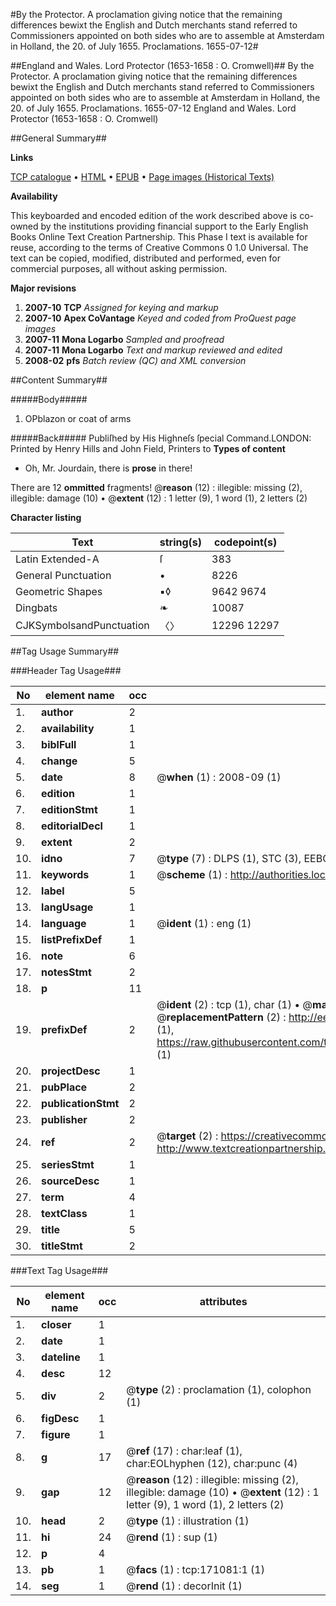 #By the Protector. A proclamation giving notice that the remaining differences bewixt the English and Dutch merchants stand referred to Commissioners appointed on both sides who are to assemble at Amsterdam in Holland, the 20. of July 1655. Proclamations. 1655-07-12#

##England and Wales. Lord Protector (1653-1658 : O. Cromwell)##
By the Protector. A proclamation giving notice that the remaining differences bewixt the English and Dutch merchants stand referred to Commissioners appointed on both sides who are to assemble at Amsterdam in Holland, the 20. of July 1655.
Proclamations. 1655-07-12
England and Wales. Lord Protector (1653-1658 : O. Cromwell)

##General Summary##

**Links**

[TCP catalogue](http://www.ota.ox.ac.uk/tcp/)  • 
[HTML](http://tei.it.ox.ac.uk/tcp/Texts-HTML/free/A80/A80988.html)  • 
[EPUB](http://tei.it.ox.ac.uk/tcp/Texts-EPUB/free/A80/A80988.epub) • 
[Page images (Historical Texts)](https://data.historicaltexts.jisc.ac.uk/view?pubId=eebo-99897906e&pageId=eebo-99897906e-171081-1)

**Availability**

This keyboarded and encoded edition of the
	       work described above is co-owned by the institutions
	       providing financial support to the Early English Books
	       Online Text Creation Partnership. This Phase I text is
	       available for reuse, according to the terms of Creative
	       Commons 0 1.0 Universal. The text can be copied,
	       modified, distributed and performed, even for
	       commercial purposes, all without asking permission.

**Major revisions**

1. __2007-10__ __TCP__ *Assigned for keying and markup*
1. __2007-10__ __Apex CoVantage__ *Keyed and coded from ProQuest page images*
1. __2007-11__ __Mona Logarbo__ *Sampled and proofread*
1. __2007-11__ __Mona Logarbo__ *Text and markup reviewed and edited*
1. __2008-02__ __pfs__ *Batch review (QC) and XML conversion*

##Content Summary##

#####Body#####

1. OPblazon or coat of arms

#####Back#####
Publiſhed by His Highneſs ſpecial Command.LONDON: Printed by Henry Hills and John Field, Printers to
**Types of content**

  * Oh, Mr. Jourdain, there is **prose** in there!

There are 12 **ommitted** fragments! 
 @__reason__ (12) : illegible: missing (2), illegible: damage (10)  •  @__extent__ (12) : 1 letter (9), 1 word (1), 2 letters (2)

**Character listing**


|Text|string(s)|codepoint(s)|
|---|---|---|
|Latin Extended-A|ſ|383|
|General Punctuation|•|8226|
|Geometric Shapes|▪◊|9642 9674|
|Dingbats|❧|10087|
|CJKSymbolsandPunctuation|〈〉|12296 12297|

##Tag Usage Summary##

###Header Tag Usage###

|No|element name|occ|attributes|
|---|---|---|---|
|1.|__author__|2||
|2.|__availability__|1||
|3.|__biblFull__|1||
|4.|__change__|5||
|5.|__date__|8| @__when__ (1) : 2008-09 (1)|
|6.|__edition__|1||
|7.|__editionStmt__|1||
|8.|__editorialDecl__|1||
|9.|__extent__|2||
|10.|__idno__|7| @__type__ (7) : DLPS (1), STC (3), EEBO-CITATION (1), PROQUEST (1), VID (1)|
|11.|__keywords__|1| @__scheme__ (1) : http://authorities.loc.gov/ (1)|
|12.|__label__|5||
|13.|__langUsage__|1||
|14.|__language__|1| @__ident__ (1) : eng (1)|
|15.|__listPrefixDef__|1||
|16.|__note__|6||
|17.|__notesStmt__|2||
|18.|__p__|11||
|19.|__prefixDef__|2| @__ident__ (2) : tcp (1), char (1)  •  @__matchPattern__ (2) : ([0-9\-]+):([0-9IVX]+) (1), (.+) (1)  •  @__replacementPattern__ (2) : http://eebo.chadwyck.com/downloadtiff?vid=$1&page=$2 (1), https://raw.githubusercontent.com/textcreationpartnership/Texts/master/tcpchars.xml#$1 (1)|
|20.|__projectDesc__|1||
|21.|__pubPlace__|2||
|22.|__publicationStmt__|2||
|23.|__publisher__|2||
|24.|__ref__|2| @__target__ (2) : https://creativecommons.org/publicdomain/zero/1.0/ (1), http://www.textcreationpartnership.org/docs/. (1)|
|25.|__seriesStmt__|1||
|26.|__sourceDesc__|1||
|27.|__term__|4||
|28.|__textClass__|1||
|29.|__title__|5||
|30.|__titleStmt__|2||


###Text Tag Usage###

|No|element name|occ|attributes|
|---|---|---|---|
|1.|__closer__|1||
|2.|__date__|1||
|3.|__dateline__|1||
|4.|__desc__|12||
|5.|__div__|2| @__type__ (2) : proclamation (1), colophon (1)|
|6.|__figDesc__|1||
|7.|__figure__|1||
|8.|__g__|17| @__ref__ (17) : char:leaf (1), char:EOLhyphen (12), char:punc (4)|
|9.|__gap__|12| @__reason__ (12) : illegible: missing (2), illegible: damage (10)  •  @__extent__ (12) : 1 letter (9), 1 word (1), 2 letters (2)|
|10.|__head__|2| @__type__ (1) : illustration (1)|
|11.|__hi__|24| @__rend__ (1) : sup (1)|
|12.|__p__|4||
|13.|__pb__|1| @__facs__ (1) : tcp:171081:1 (1)|
|14.|__seg__|1| @__rend__ (1) : decorInit (1)|
